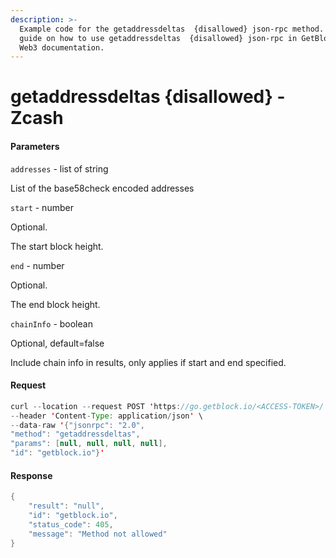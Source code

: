 ```yaml
---
description: >-
  Example code for the getaddressdeltas  {disallowed} json-rpc method. Сomplete
  guide on how to use getaddressdeltas  {disallowed} json-rpc in GetBlock.io
  Web3 documentation.
---
```


# getaddressdeltas {disallowed} - Zcash

#### Parameters

`addresses` - list of string

List of the base58check encoded addresses

`start` - number

Optional.

The start block height.

`end` - number

Optional.

The end block height.

`chainInfo` - boolean

Optional, default=false

Include chain info in results, only applies if start and end specified.

#### Request

```java
curl --location --request POST 'https://go.getblock.io/<ACCESS-TOKEN>/' \
--header 'Content-Type: application/json' \
--data-raw '{"jsonrpc": "2.0",
"method": "getaddressdeltas",
"params": [null, null, null, null],
"id": "getblock.io"}'
```

#### Response

```java
{
    "result": "null",
    "id": "getblock.io",
    "status_code": 405,
    "message": "Method not allowed"
}
```
